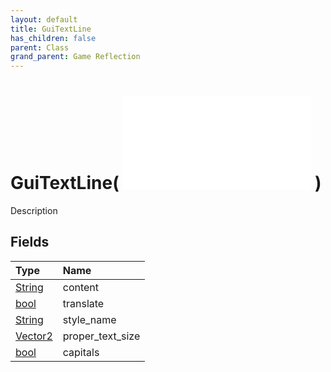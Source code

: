 ```yaml
---
layout: default
title: GuiTextLine
has_children: false
parent: Class
grand_parent: Game Reflection
---
```

# GuiTextLine( ![ GuiItem ](/game-reflection/classes/gui_item.md) )
Description 

## Fields
| Type | Name |
|:-------------|:--------------|
| [String](/game-reflection/components/string.md) | content |
| [bool](/game-reflection/components/bool.md) | translate |
| [String](/game-reflection/components/string.md) | style_name |
| [Vector2](/game-reflection/classes/vector2.md) | proper_text_size |
| [bool](/game-reflection/components/bool.md) | capitals |
